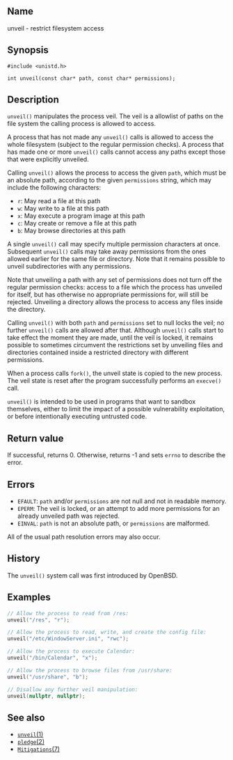 ## Name

unveil - restrict filesystem access

## Synopsis

```**c++
#include <unistd.h>

int unveil(const char* path, const char* permissions);
```

## Description

`unveil()` manipulates the process veil. The veil is a allowlist of paths on
the file system the calling process is allowed to access.

A process that has not made any `unveil()` calls is allowed to access the whole
filesystem (subject to the regular permission checks). A process that has made
one or more `unveil()` calls cannot access any paths except those that were
explicitly unveiled.

Calling `unveil()` allows the process to access the given `path`, which must be
an absolute path, according to the given `permissions` string, which may
include the following characters:

* `r`: May read a file at this path
* `w`: May write to a file at this path
* `x`: May execute a program image at this path
* `c`: May create or remove a file at this path
* `b`: May browse directories at this path

A single `unveil()` call may specify multiple permission characters at once.
Subsequent `unveil()` calls may take away permissions from the ones allowed
earlier for the same file or directory. Note that it remains possible to unveil
subdirectories with any permissions.

Note that unveiling a path with any set of permissions does not turn off the
regular permission checks: access to a file which the process has unveiled for
itself, but has otherwise no appropriate permissions for, will still be rejected.
Unveiling a directory allows the process to access any files inside the
directory.

Calling `unveil()` with both `path` and `permissions` set to null locks the
veil; no further `unveil()` calls are allowed after that. Although `unveil()`
calls start to take effect the moment they are made, until the veil is locked,
it remains possible to sometimes circumvent the restrictions set by unveiling
files and directories contained inside a restricted directory with different
permissions.

When a process calls `fork()`, the unveil state is copied to the new process.
The veil state is reset after the program successfully performs an `execve()`
call.

`unveil()` is intended to be used in programs that want to sandbox themselves,
either to limit the impact of a possible vulnerability exploitation, or before
intentionally executing untrusted code.

## Return value

If successful, returns 0. Otherwise, returns -1 and sets `errno` to describe
the error.

## Errors

* `EFAULT`: `path` and/or `permissions` are not null and not in readable
  memory.
* `EPERM`: The veil is locked, or an attempt to add more permissions for an
  already unveiled path was rejected.
* `EINVAL`: `path` is not an absolute path, or `permissions` are malformed.

All of the usual path resolution errors may also occur.

## History

The `unveil()` system call was first introduced by OpenBSD.

## Examples

```c++
// Allow the process to read from /res:
unveil("/res", "r");

// Allow the process to read, write, and create the config file:
unveil("/etc/WindowServer.ini", "rwc");

// Allow the process to execute Calendar:
unveil("/bin/Calendar", "x");

// Allow the process to browse files from /usr/share:
unveil("/usr/share", "b");

// Disallow any further veil manipulation:
unveil(nullptr, nullptr);
```

## See also

* [`unveil`(1)](help://man/1/unveil)
* [`pledge`(2)](help://man/2/pledge)
* [`Mitigations`(7)](help://man/7/Mitigations)
